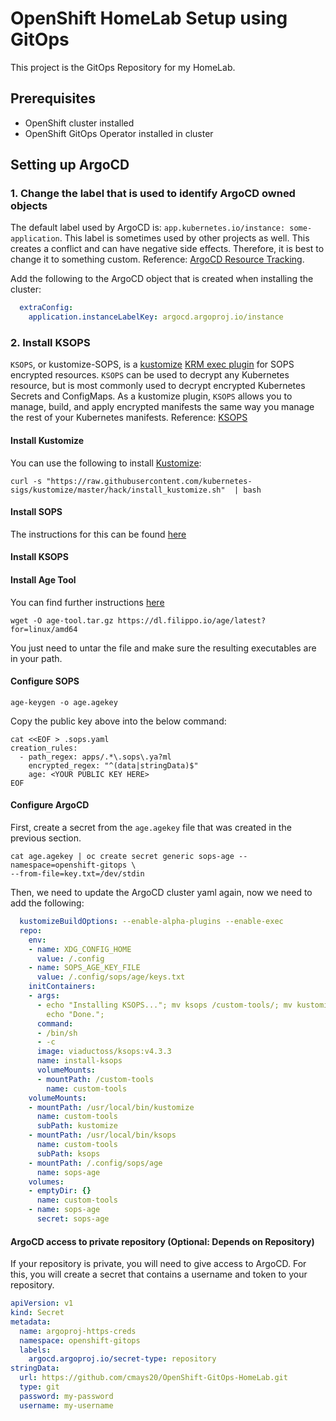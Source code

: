 # OpenShift HomeLab Setup using GitOps

This project is the GitOps Repository for my HomeLab.

## Prerequisites 

- OpenShift cluster installed
- OpenShift GitOps Operator installed in cluster

## Setting up ArgoCD

### 1. Change the label that is used to identify ArgoCD owned objects

The default label used by ArgoCD is: `app.kubernetes.io/instance: some-application`.
This label is sometimes used by other projects as well. This creates a conflict and can have negative side effects.
Therefore, it is best to change it to something custom.  Reference: [ArgoCD Resource Tracking](https://argo-cd.readthedocs.io/en/latest/user-guide/resource_tracking/).

Add the following to the ArgoCD object that is created when installing the cluster:
```yaml
  extraConfig:
    application.instanceLabelKey: argocd.argoproj.io/instance
```

### 2. Install KSOPS

`KSOPS`, or kustomize-SOPS, is a [kustomize](https://github.com/kubernetes-sigs/kustomize/) 
[KRM exec plugin](https://kubectl.docs.kubernetes.io/guides/extending_kustomize/exec_krm_functions/) 
for SOPS encrypted resources. `KSOPS` can be used to decrypt any Kubernetes resource, 
but is most commonly used to decrypt encrypted Kubernetes Secrets and ConfigMaps. 
As a kustomize plugin, `KSOPS` allows you to manage, build, 
and apply encrypted manifests the same way you manage the rest of your Kubernetes manifests.
Reference: [KSOPS](https://github.com/viaduct-ai/kustomize-sops)

#### Install Kustomize

You can use the following to install [Kustomize](https://kubectl.docs.kubernetes.io/installation/kustomize/binaries/):
```shell
curl -s "https://raw.githubusercontent.com/kubernetes-sigs/kustomize/master/hack/install_kustomize.sh"  | bash
```

#### Install SOPS

The instructions for this can be found [here](https://github.com/getsops/sops/releases)

#### Install KSOPS



#### Install Age Tool

You can find further instructions [here](https://github.com/FiloSottile/age#installation)
```shell
wget -O age-tool.tar.gz https://dl.filippo.io/age/latest?for=linux/amd64
```
You just need to untar the file and make sure the resulting executables are in your path.

#### Configure SOPS

```shell
age-keygen -o age.agekey
```

Copy the public key above into the below command:
```shell
cat <<EOF > .sops.yaml
creation_rules:
  - path_regex: apps/.*\.sops\.ya?ml
    encrypted_regex: "^(data|stringData)$"
    age: <YOUR PUBLIC KEY HERE>
EOF
```

#### Configure ArgoCD

First, create a secret from the `age.agekey` file that was created in the previous section.
```shell
cat age.agekey | oc create secret generic sops-age --namespace=openshift-gitops \
--from-file=key.txt=/dev/stdin
```

Then, we need to update the ArgoCD cluster yaml again, now we need to add the following:
```yaml
  kustomizeBuildOptions: --enable-alpha-plugins --enable-exec
  repo:
    env:
    - name: XDG_CONFIG_HOME
      value: /.config
    - name: SOPS_AGE_KEY_FILE
      value: /.config/sops/age/keys.txt
    initContainers:
    - args:
      - echo "Installing KSOPS..."; mv ksops /custom-tools/; mv kustomize /custom-tools/;
        echo "Done.";
      command:
      - /bin/sh
      - -c
      image: viaductoss/ksops:v4.3.3
      name: install-ksops
      volumeMounts:
      - mountPath: /custom-tools
        name: custom-tools
    volumeMounts:
    - mountPath: /usr/local/bin/kustomize
      name: custom-tools
      subPath: kustomize
    - mountPath: /usr/local/bin/ksops
      name: custom-tools
      subPath: ksops
    - mountPath: /.config/sops/age
      name: sops-age
    volumes:
    - emptyDir: {}
      name: custom-tools
    - name: sops-age
      secret: sops-age
```

#### ArgoCD access to private repository (Optional: Depends on Repository)

If your repository is private, you will need to give access to ArgoCD.  For this,
you will create a secret that contains a username and token to your repository.

```yaml
apiVersion: v1
kind: Secret
metadata:
  name: argoproj-https-creds
  namespace: openshift-gitops
  labels:
    argocd.argoproj.io/secret-type: repository
stringData:
  url: https://github.com/cmays20/OpenShift-GitOps-HomeLab.git
  type: git
  password: my-password
  username: my-username
```